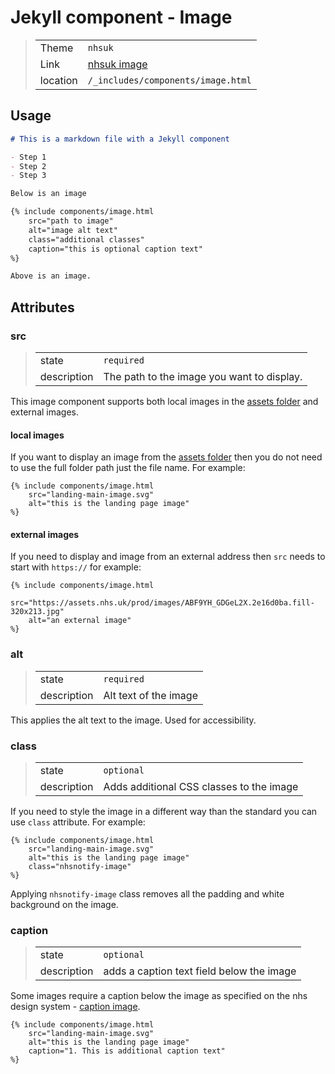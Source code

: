 # Jekyll component - Image

> |          |                                                                              |
> | -------- | ---------------------------------------------------------------------------- |
> | Theme    | `nhsuk`                                                                      |
> | Link     | [nhsuk image](https://service-manual.nhs.uk/design-system/components/images) |
> | location | `/_includes/components/image.html`                                           |

## Usage

```markdown
# This is a markdown file with a Jekyll component

- Step 1
- Step 2
- Step 3

Below is an image

{% include components/image.html
    src="path to image"
    alt="image alt text"
    class="additional classes"
    caption="this is optional caption text"
%}

Above is an image.
```

## Attributes

### src

> |             |                                            |
> | ----------- | ------------------------------------------ |
> | state       | `required`                                 |
> | description | The path to the image you want to display. |

This image component supports both local images in the [assets folder](README.md#assets) and external images.

#### local images

If you want to display an image from the [assets folder](README.md#assets) then you do not need to use the full folder path just the file name. For example:

```Jeykll
{% include components/image.html
    src="landing-main-image.svg"
    alt="this is the landing page image"
%}
```

#### external images

If you need to display and image from an external address then `src` needs to start with `https://` for example:

```Jeykll
{% include components/image.html
    src="https://assets.nhs.uk/prod/images/ABF9YH_GDGeL2X.2e16d0ba.fill-320x213.jpg"
    alt="an external image"
%}
```

### alt

> |             |                       |
> | ----------- | --------------------- |
> | state       | `required`            |
> | description | Alt text of the image |

This applies the alt text to the image. Used for accessibility.

### class

> |             |                                          |
> | ----------- | ---------------------------------------- |
> | state       | `optional`                               |
> | description | Adds additional CSS classes to the image |

If you need to style the image in a different way than the standard you can use `class` attribute. For example:

```Jeykll
{% include components/image.html
    src="landing-main-image.svg"
    alt="this is the landing page image"
    class="nhsnotify-image"
%}
```

Applying `nhsnotify-image` class removes all the padding and white background on the image.

### caption

> |             |                                           |
> | ----------- | ----------------------------------------- |
> | state       | `optional`                                |
> | description | adds a caption text field below the image |

Some images require a caption below the image as specified on the nhs design system - [caption image](https://service-manual.nhs.uk/design-system/components/images#captions).

```Jeykll
{% include components/image.html
    src="landing-main-image.svg"
    alt="this is the landing page image"
    caption="1. This is additional caption text"
%}
```
